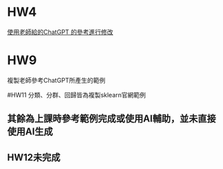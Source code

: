 # HW4
[使用老師給的ChatGPT 的參考進行修改](https://chatgpt.com/share/67bfcd7f-e060-8012-8ca8-d728b91db770)

# HW9
複製老師參考ChatGPT所產生的範例

#HW11
分類、分群、回歸皆為複製sklearn官網範例

## 其餘為上課時參考範例完成或使用AI輔助，並未直接使用AI生成
## HW12未完成